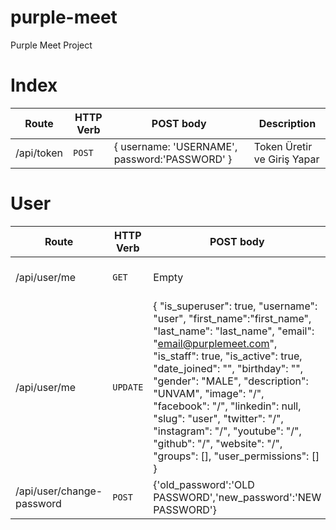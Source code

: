 # purple-meet
 Purple Meet Project

# Index

| Route | HTTP Verb	 | POST body	 | Description	 |
| --- | --- | --- | --- |
| /api/token | `POST` | { username: 'USERNAME', password:'PASSWORD' } | Token Üretir ve Giriş Yapar |

# User

| Route | HTTP Verb	 | POST body	 | Description	 |
| --- | --- | --- | --- |
| /api/user/me | `GET` | Empty | Kullanıcı Bilgisini Döndürür |
| /api/user/me | `UPDATE` | { "is_superuser": true, "username": "user", "first_name":"first_name", "last_name": "last_name", "email": "email@purplemeet.com", "is_staff": true, "is_active": true, "date_joined": "", "birthday": "", "gender": "MALE", "description": "UNVAM", "image": "/", "facebook": "/", "linkedin": null, "slug": "user", "twitter": "/", "instagram": "/", "youtube": "/", "github": "/", "website": "/", "groups": [], "user_permissions": [] } | Kullanıcı Bilgisini Günceller |
| /api/user/change-password | `POST` | {'old_password':'OLD PASSWORD','new_password':'NEW PASSWORD'} | Şifre Günceller |

